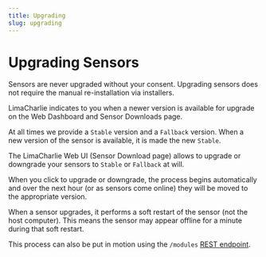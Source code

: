 ```yaml
---
title: Upgrading
slug: upgrading
---
```


# Upgrading Sensors

Sensors are never upgraded without your consent. Upgrading sensors does not require the manual re-installation via installers.

LimaCharlie indicates to you when a newer version is available for upgrade on the Web Dashboard and Sensor Downloads page.

At all times we provide a `Stable` version and a `Fallback` version. When a new version of the sensor is available, it
is made the new `Stable`.

The LimaCharlie Web UI (Sensor Download page) allows to upgrade or downgrade your sensors to `Stable` or `Fallback` at will.

When you click to upgrade or downgrade, the process begins automatically and over the next hour (or as sensors come online) they
will be moved to the appropriate version.

When a sensor upgrades, it performs a soft restart of the sensor (not the host computer). This means the sensor may
appear offline for a minute during that soft restart.

This process can also be put in motion using the `/modules` [REST endpoint](https://api.limacharlie.io/static/swagger/#/modules).

